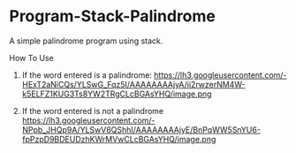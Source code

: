 # Program-Stack-Palindrome
A simple palindrome program using stack.

How To Use
1. If the word entered is a palindrome: 
https://lh3.googleusercontent.com/-HExT2aNiCQs/YLSwG_Fqz5I/AAAAAAAAjyA/ii2rwzerNM4W-k5ELFZ1KUG3Ts8YW2TRgCLcBGAsYHQ/image.png

2. If the word entered is not a palindrome
https://lh3.googleusercontent.com/-NPpb_JHQp9A/YLSwV8QShhI/AAAAAAAAjyE/BnPqWW5SnYU6-fpPzpD9BDEUDzhKWrMVwCLcBGAsYHQ/image.png
